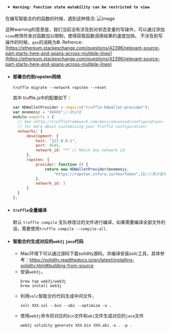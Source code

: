 - #### `Warning: Function state mutability can be restricted to view`
在编写智能合约的函数的时候，遇到这种情况:
![image](https://user-images.githubusercontent.com/7269690/42027307-f9c05c10-7afb-11e8-9d01-980ad6ef3f3d.png)
  
这种warning的意思是，我们当前没有涉及到对状态变量的写操作，可以通过添加`view`修饰符来对函数加以限制，使得获取函数调用结果的速度加快。
不涉及到写操作的时候，`gas`的消耗为**0**. 
Refrence: [https://ethereum.stackexchange.com/questions/42396/relevant-source-part-starts-here-and-spans-across-multiple-lines](https://ethereum.stackexchange.com/questions/42396/relevant-source-part-starts-here-and-spans-across-multiple-lines)

- #### 部署合约到ropsten网络

      truffle migrate --network ropsten --reset 
  其中 truffle.js中的配置如下：
  ```javascript
  var HDWalletProvider = require("truffle-hdwallet-provider");
  var mnemonic = "XXXXX";//助记词
  module.exports = {
    // See <http://truffleframework.com/docs/advanced/configuration>
    // for more about customizing your Truffle configuration!
    networks: {
        development: {
            host: "127.0.0.1",
            port: 8545,
            network_id: "*" // Match any network id
        },
        ropsten: {
            provider: function () {
                return new HDWalletProvider(mnemonic,
                    "https://ropsten.infura.io/YourToken",1)//1表示是用第二个账户
            },
            network_id: 3
        }
    }
  };

  
  ```
- #### `truffle`全量编译
    默认 `truffle compile` 支队修改过的文件进行编译，如果需要编译全部文件的话，需要使用`truffle compile --compile-all`.
- #### 智能合约生成对应的`web3j` `java`代码
  - Mac环境下可以通过源码下载solidity源码，并编译安装solc工具，具体参考：https://solidity.readthedocs.io/en/latest/installing-solidity.html#building-from-source
  - 安装`web3j`， 
    ```shell
    brew tap web3j/web3j
    brew install web3j
    ```
  - 利用`solc`智能合约代码生成中间文件，
    ```shell
    solc XXX.sol --bin --abi --optimize -o .
    ```
  - 使用`web3j`命令将对应的`bin`文件和`abi`文件生成对应的`java`文件
    ```shell
    web3j solidity generate XXX.bin XXX.abi -o . -p .
    ```
